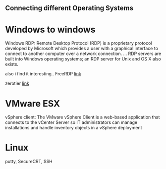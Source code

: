## Connecting different Operating Systems

# Windows to windows

Windows RDP:
    Remote Desktop Protocol (RDP) is a proprietary protocol developed by Microsoft which provides a user with a graphical interface to connect to another computer over a network connection. ... RDP servers are built into Windows operating systems; an RDP server for Unix and OS X also exists.

also i find it interesting..
FreeRDP [link](\https://www.freerdp.com/)

zerotier [link](\https://www.zerotier.com/)


# VMware ESX

vSphere client:
    The VMware vSphere Client is a web-based
    application that connects to the vCenter Server so IT administrators can manage installations and handle inventory objects in a vSphere deployment

# Linux

putty, SecureCRT, SSH

